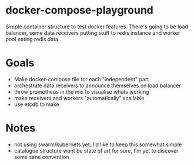 # docker-compose-playground
Simple container structure to test docker features. There's going to be load balancer, some data receivers putting stuff to redis instance and worker pool eating redis data.

# Goals
- Make docker-compose file for each "independent" part
- orchestrate data receivers to announce themselves on load balancer
- throw prometheus in the mix to visualise whats working
- make receivers and workers "automatically" scallable
- use etcdb to make 

# Notes
- not using swarm/kubernets yet, I'd like to keep this somewhat simple
- catalogue structure wont be state of art for sure, I'm yet to discover some sane convention
